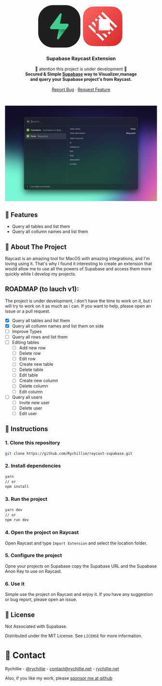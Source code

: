 <br />
<p align="center">
  <p align="center">
    <img src="./assets/command-icon.png" width="140px"/>
    <img src="./assets/raycast-icon.png" width="140px"/>
</p>

  <h3 align="center">Supabase Raycast Extension</h3>

  <p align="center">
    🚧 atention this project is under development 🚧
    <br/>
    <strong>Secured & Simple <a href="https://supabase.io/">Supabase</a> way to Visualizer,manage<br /> and query your Supabase project's from Raycast.</strong>
    <br />
    <br />
    <a href="https://github.com/Rychillie/raycast-supabase/issues">Report Bug</a>
    ·
    <a href="https://github.com/Rychillie/raycast-supabase/issues">Request Feature</a>
  </p>
</p>

<br />

![Supabase Schema](./assets/supabase-project-manager.png)

## 🚀 Features

- Query all tables and list them
- Query all collumn names and list them

## 📇 About The Project

Raycast is an amazing tool for MacOS with amazing integrations, and I'm loving using it. That's why I found it interesting to create an extension that would allow me to use all the powers of Supabase and access them more quickly while I develop my projects.

## ROADMAP (to lauch v1):

The project is under development, i don't have the time to work on it, but i will try to work on it as much as i can. If you want to help, please open an issue or a pull request.

- [x] Query all tables and list them
- [x] Query all collumn names and list them on side
- [ ] Improve Types
- [ ] Query all rows and list them
- [ ] Editing tables
  - [ ] Add new row
  - [ ] Delete row
  - [ ] Edit row
  - [ ] Create new table
  - [ ] Delete table
  - [ ] Edit table
  - [ ] Create new column
  - [ ] Delete column
  - [ ] Edit column
- [ ] Query all users
  - [ ] Invite new user
  - [ ] Delete user
  - [ ] Edit user

## 🐾 Instructions

### 1. Clone this repository

```bash
git clone https://github.com/Rychillie/raycast-supabase.git
```

### 2. Install dependencies

```bash
yarn
// or
npm install
```

### 3. Run the project

```bash
yarn dev
// or
npm run dev
```

### 4. Open the project on Raycast

Open Raycast and type `Import Extension` and select the location folder.

### 5. Configure the project

Opne your projects on Supabase copy the Supabase URL and the Supabase Anon Key to use on Raycast.

### 6. Use it

Simple use the project on Raycast and enjoy it. If you have any suggestion or bug report, please open an issue.

## 📜 License

Not Associated with Supabase.

Distributed under the MIT License. See `LICENSE` for more information.

# 📧 Contact

Rychillie - [@rychillie](https://twitter.com/rychillie) - contact@rychillie.net - [rychillie.net](https://rychillie.net)

Also, if you like my work, please [sponsor me at github](https://github.com/sponsors/Rychillie)
